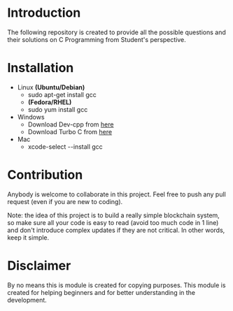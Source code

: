 # Introduction
The following repository is created to provide all the possible questions and their solutions on C Programming from Student's perspective.

# Installation
- Linux **(Ubuntu/Debian)**
  - sudo apt-get install gcc
  - **(Fedora/RHEL)**
  - sudo yum install gcc
- Windows
  - Download Dev-cpp from [here]()
  - Download Turbo C from [here]()
- Mac
  - xcode-select --install gcc

# Contribution
Anybody is welcome to collaborate in this project. Feel free to push any pull request (even if you are new to coding).

Note: the idea of this project is to build a really simple blockchain system, so make sure all your code is easy to read (avoid too much code in 1 line) and don't introduce complex updates if they are not critical. In other words, keep it simple.

# Disclaimer
By no means this is module is created for copying purposes. This module is created for helping beginners and for better understanding in the development.
